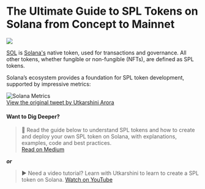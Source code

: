 # The Ultimate Guide to SPL Tokens on Solana from Concept to Mainnet
![](https://miro.medium.com/v2/1*yvM-3TYZF2a65GSZzyPbxg.png)

[SOL](https://coinmarketcap.com/currencies/solana/) is [Solana's](https://solana.com//) native token, used for transactions and governance. All other tokens, whether fungible or non-fungible (NFTs), are defined as SPL tokens.

Solana’s ecosystem provides a foundation for SPL token development, supported by impressive metrics:

![Solana Metrics](https://pbs.twimg.com/media/GyUQxQuW4AIQyOn?format=jpg&name=medium)  
[View the original tweet by Utkarshini Arora](https://twitter.com/arorautkarshini/status/1955988104004653429)

#### Want to Dig Deeper?


>📜 
> Read the guide below to understand SPL tokens and how to create and deploy your own SPL token on Solana, with explanations, examples, code and best practices.  
> [Read on Medium](https://medium.com/@utkarshiniarora/the-ultimate-guide-to-spl-tokens-on-solana-from-concept-to-mainnet-3179c242f488)

**_or_**

> ▶︎
> Need a video tutorial? Learn with Utkarshini to learn to create a SPL token on Solana.
> [Watch on YouTube](https://youtu.be/K5gIybZ-uS4)
